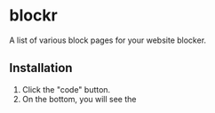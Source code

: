 # blockr
A list of various block pages for your website blocker.

## Installation
1. Click the "code" button.
2. On the bottom, you will see the 